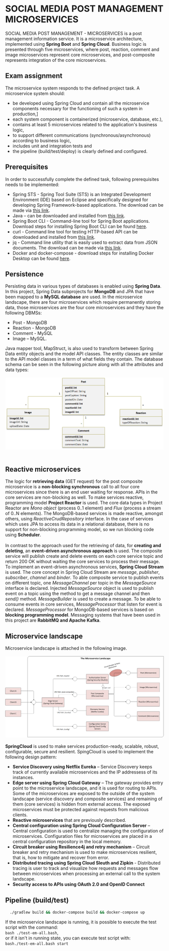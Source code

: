 # SOCIAL MEDIA POST MANAGEMENT MICROSERVICES

SOCIAL MEDIA POST MANAGEMENT - MICROSERVICES is a post management information service. It is a microservice architecture, implemented using **Spring Boot** and **Spring Cloud**. Business logic is presented through five microservices, where post, reaction, comment and image microservices represent core microservices, and post-composite represents integration of the core microservices. 

## Exam assignment

The microservice system responds to the defined project task.
A microservice system should:

- be developed using Spring Cloud and contain all the microservice components necessary for the functioning of such a system in production,]
- each system component is containerized (microservice, database, etc.),
- contains at least 5 microservices related to the application's business logic,
- to support different communications (synchronous/asynchronous) according to business logic,
- includes unit and integration tests and
- the pipeline (build/test/deploy) is clearly defined and configured.


## Prerequisites

In order to successfully complete the defined task, following prerequisites needs to be implemented:
- Spring STS - Spring Tool Suite (STS) is an Integrated Development Environment (IDE) based on Eclipse and specifically designed for developing Spring Framework-based applications. The download can be made via <a href="https://spring.io/tools" target="_blank">this link</a>.
- Java – can be downloaded and installed from <a href="https://www.oracle.com/java/technologies/downloads/" target="_blank">this link</a>.
- Spring Boot CLI - Command-line tool for Spring Boot applications.  Download steps for installing  Spring Boot CLI can be found <a href="https://docs.spring.io/spring-boot/docs/current/reference/html/getting-started.html" target="_blank">here</a>.
- curl - Command line tool for testing HTTP-based API can be downloaded and installed from <a href="https://curl.se/download.html" target="_blank">this link</a>.
- jq -  Command line utility that is easily used to extract data from JSON documents. The download can be made via <a href="https://stedolan.github.io/jq/download/" target="_blank">this link</a>.
- Docker and docker-compose - download steps for installing Docker Desktop can be found <a href="https://docs.docker.com/desktop/" target="_blank">here</a>.

## Persistence

Persisting data in various types of databases is enabled using **Spring Data**. In this project, Spring Data subprojects for **MongoDB** and JPA that have been mapped to a **MySQL database** are used. In the microservice landscape, there are four microservices which require permanently storing data, those microservices are the four core microservices and they have the following DBMSs:
- Post - MongoDB
- Reaction - MongoDB
- Comment - MySQL
- Image – MySQL.

Java mapper tool, MapStruct, is also used to transform between Spring Data entity objects and the model API classes. The entity classes are similar to the API model classes in a term of what fields they contain. The database schema can be seen in the following picture along with all the attributes and data types:
<br />
<br />
![plot](https://github.com/NinaKozma/DIS/blob/master/2-basic-rest-services/diagrams/DIS_Class_Diagram.png)
<br />
<br />
## Reactive microservices

The logic for **retrieving data** (GET request) for the post composite microservice is a **non-blocking synchronous** call to all four core microservices since there is an end user waiting for response. APIs in the core services are non-blocking as well. To make services reactive, programming model **Project Reactor** is used. The core data types in Project Reactor are <em>Mono object</em> (process 0..1 element) and <em>Flux</em> (process a stream of 0..N elements). The MongoDB-based services is made reactive, amongst others, using <em>ReactiveCrudRepository</em> interface.  In the case of services which uses JPA to access its data in a relational database, there is no support for non-blocking programming model, so we run blocking code using **Scheduler**. 
<br />
<br /> 
In contrast to the approach used for the retrieving of data, for **creating and deleting**, an **event-driven asynchronous approach** is used. The composite service will publish create and delete events on each core service topic and return 200 OK without waiting the core services to process their message. To implement an event-driven asynchronous services, **Spring Cloud Stream** is used. The core concept in Spring Cloud Stream are <em>message</em>, <em>publisher</em>, <em>subscriber</em>, <em>channel</em> and <em>binder</em>. To able composite service to publish events on different topic, one <em>MessageChannel</em> per topic in the <em>MessageSource</em> interface is declared. Injected <em>MessageSource</em> object is used to publish event on a topic using the method to get a message channel and then <em>send()</em> method. <em>MessageBuilder</em> is used to create a message. To be able to consume events in core services, <em>MessageProcessor</em> that listen for event is declared. <em>MessageProcessor</em> for MongoDB-based services is based on **blocking programming model**. Messaging systems that have been used in this project are **RabbitMQ and Apache Kafka**.

## Microservice landscape

Microservice landscape is attached in the following image.
<br />
<br />
![plot](https://github.com/NinaKozma/DIS/blob/master/2-basic-rest-services/diagrams/DIS_Microservice_Landscape_Diagram.png)
<br />
<br />
**SpringCloud** is used to make services production-ready, scalable, robust, configurable, secure and resilient. SpingCloud is used to implement the following design pattern:
- **Service Discovery using Netflix Eureka** – Service Discovery keeps track of currently available microservices and the IP addressess of its instances.
- **Edge server using Spring Cloud Gateway** – The gateway provides entry point to the microservice landscape, and it is used for routing to APIs. Some of the microservices are exposed to the outside of the system landscape (service discovery and composite services) and remaining of them (core services) is hidden from external access. The exposed microservices must be protected against requests from malicious clients.
- **Reactive microservices** that are previously described.
- **Central configuration using Spring Cloud Configuration Server** – Central configuration is used to centralize managing the configuration of microservices. Configuration files for microservices are placed in a central configuration repository in the local memory.
- **Circuit breaker using Resilience4j and retry mechanism** – Circuit breaker and retry mechanism is used to make microservices resilient, that is, how to mitigate and recover from error.
- **Distributed tracing using Spring Cloud Sleuth and Zipkin** - Distributed tracing is user to track and visualize how requests and messages flow between microservices when processing an external call to the system landscape.
- **Security access to APIs using OAuth 2.0 and OpenID Connect**

## Pipeline (build/test)

```bash
  ./gradlew build && docker-compose build && docker-compose up
```
If the microservice landscape is running, it is possible to execute the test script with the command:<br />
```bash ./test-em-all.bash```,<br /> or if it isn't in running state, you can execute test script with:<br /> ```bash./test-em-all.bash start```<br />
